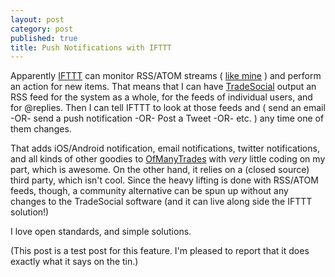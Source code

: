 ```yaml
---
layout: post
category: post
published: true
title: Push Notifications with IFTTT
---
```

Apparently [IFTTT](https://ifttt.com/discover) can monitor RSS/ATOM streams ( [like mine](http://ajroach42.github.io/feed.xml) ) and perform an action for new items. That means that I can have [TradeSocial](http://ajroach42.github.io/tech-meets-diy-punk/) output an RSS feed for the system as a whole, for the feeds of individual users, and for @replies. Then I can tell IFTTT to look at those feeds and ( send an email -OR- send a push notification -OR- Post a Tweet -OR- etc. ) any time one of them changes. 

That adds iOS/Android notification, email notifications, twitter notifications, and all kinds of other goodies to [OfManyTrades](http://ofmanytrades.com) with *very* little coding on my part, which is awesome. On the other hand, it relies on a (closed source) third party, which isn't cool. Since the heavy lifting is done with RSS/ATOM feeds, though, a community alternative can be spun up without any changes to the TradeSocial software (and it can live along side the IFTTT solution!) 

I love open standards, and simple solutions. 

(This post is a test post for this feature. I'm pleased to report that it does exactly what it says on the tin.)
